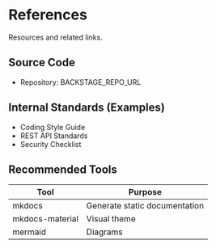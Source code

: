 # References

Resources and related links.

## Source Code

- Repository: BACKSTAGE_REPO_URL

## Internal Standards (Examples)

- Coding Style Guide
- REST API Standards
- Security Checklist

## Recommended Tools

| Tool            | Purpose                       |
| --------------- | ----------------------------- |
| mkdocs          | Generate static documentation |
| mkdocs-material | Visual theme                  |
| mermaid         | Diagrams                      |

